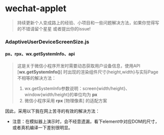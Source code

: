 # wechat-applet

>	持续更新个人变成路上的经验、小项目和一些问题解决方法，如果你觉得写的不错请留个星星
>	或者提出你的issue!

### AdaptiveUserDeviceScreenSize.js ###
#### px、rpx、wx.getSystemInfo、api ####
> 这是关于微信小程序开发时需要动态获取用户设备信息，使用API  [**wx.getSystemInfo()**]   时出现的渲染组件尺寸{height,width}与实际Page不相等的解决方法：
> 
> 1. wx.getSystemInfo参数说明：screen{width/height}、window{width/height}的单位均为 **px**
> 2. 微信小程序采用 **rpx** [物理像素] 的适配方案 

因此，采用以下我在网上苦寻的有效的解决方法： 


- 注意：在模拟器上演示时，会不经意遗漏，看下element中对应DOM的尺寸，或者真机编译一下差别很明显。

###  ###